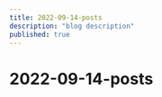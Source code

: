 ```yaml
---
title: 2022-09-14-posts
description: "blog description"
published: true
---
```


# 2022-09-14-posts
